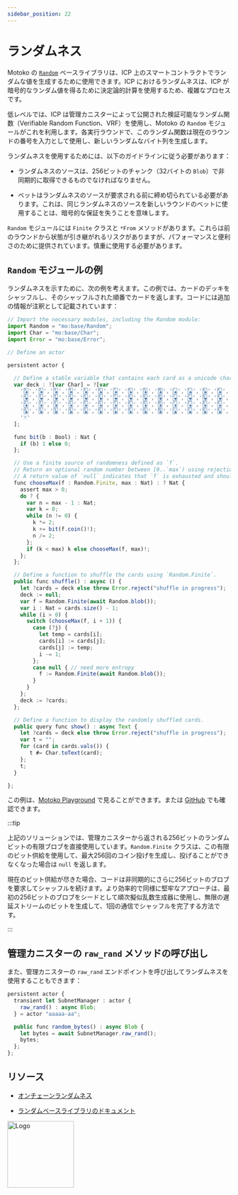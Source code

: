 ```yaml
---
sidebar_position: 22
---
```


# ランダムネス

Motoko の [`Random`](../base/Random.md) ベースライブラリは、ICP 上のスマートコントラクトでランダムな値を生成するために使用できます。ICP におけるランダムネスは、ICP が暗号的なランダム値を得るために決定論的計算を使用するため、複雑なプロセスです。

低レベルでは、ICP は管理カニスターによって公開された検証可能なランダム関数（Verifiable Random Function、VRF）を使用し、Motoko の `Random` モジュールがこれを利用します。各実行ラウンドで、このランダム関数は現在のラウンドの番号を入力として使用し、新しいランダムなバイト列を生成します。

ランダムネスを使用するためには、以下のガイドラインに従う必要があります：

- ランダムネスのソースは、256ビットのチャンク（32バイトの `Blob`）で非同期的に取得できるものでなければなりません。

- ベットはランダムネスのソースが要求される前に締め切られている必要があります。これは、同じランダムネスのソースを新しいラウンドのベットに使用することは、暗号的な保証を失うことを意味します。

`Random` モジュールには `Finite` クラスと `*From` メソッドがあります。これらは前のラウンドから状態が引き継がれるリスクがありますが、パフォーマンスと便利さのために提供されています。慎重に使用する必要があります。

## `Random` モジュールの例

ランダムネスを示すために、次の例を考えます。この例では、カードのデッキをシャッフルし、そのシャッフルされた順番でカードを返します。コードには追加の情報が注釈として記載されています：

```ts file=../examples/CardShuffle.mo
// Import the necessary modules, including the Random module:
import Random = "mo:base/Random";
import Char = "mo:base/Char";
import Error = "mo:base/Error";

// Define an actor

persistent actor {

  // Define a stable variable that contains each card as a unicode character:
  var deck : ?[var Char] = ?[var
    '🂡','🂢','🂣','🂤','🂥','🂦','🂧','🂨','🂩','🂪','🂫','🂬','🂭','🂮',
    '🂱','🂲','🂳','🂴','🂵','🂶','🂷','🂸','🂹','🂺','🂻','🂼','🂽','🂾',
    '🃁','🃂','🃃','🃄','🃅','🃆','🃇','🃈','🃉','🃊','🃋','🃌','🃍','🃎',
    '🃑','🃒','🃓','🃔','🃕','🃖','🃗','🃘','🃙','🃚','🃛','🃜','🃝','🃞',
    '🃏'
  ];

  func bit(b : Bool) : Nat {
    if (b) 1 else 0;
  };

  // Use a finite source of randomness defined as `f`.
  // Return an optional random number between [0..`max`) using rejection sampling.
  // A return value of `null` indicates that `f` is exhausted and should be replaced.
  func chooseMax(f : Random.Finite, max : Nat) : ? Nat {
    assert max > 0;
    do ? {
      var n = max - 1 : Nat;
      var k = 0;
      while (n != 0) {
        k *= 2;
        k += bit(f.coin()!);
        n /= 2;
      };
      if (k < max) k else chooseMax(f, max)!;
    };
  };

  // Define a function to shuffle the cards using `Random.Finite`.
  public func shuffle() : async () {
    let ?cards = deck else throw Error.reject("shuffle in progress");
    deck := null;
    var f = Random.Finite(await Random.blob());
    var i : Nat = cards.size() - 1;
    while (i > 0) {
      switch (chooseMax(f, i + 1)) {
        case (?j) {
          let temp = cards[i];
          cards[i] := cards[j];
          cards[j] := temp;
          i -= 1;
        };
        case null { // need more entropy
          f := Random.Finite(await Random.blob());
        }
      }
    };
    deck := ?cards;
  };

  // Define a function to display the randomly shuffled cards.
  public query func show() : async Text {
    let ?cards = deck else throw Error.reject("shuffle in progress");
    var t = "";
    for (card in cards.vals()) {
       t #= Char.toText(card);
    };
    t;
  }

};
```

この例は、[Motoko Playground](https://play.motoko.org/?tag=2675232834) で見ることができます。または [GitHub](https://github.com/crusso/card-shuffle/blob/main/src/cards_backend/main.mo) でも確認できます。

:::tip

上記のソリューションでは、管理カニスターから返される256ビットのランダムビットの有限ブロブを直接使用しています。`Random.Finite` クラスは、この有限のビット供給を使用して、最大256回のコイン投げを生成し、投げることができなくなった場合は `null` を返します。

現在のビット供給が尽きた場合、コードは非同期的にさらに256ビットのブロブを要求してシャッフルを続けます。より効率的で同様に堅牢なアプローチは、最初の256ビットのブロブをシードとして順次擬似乱数生成器に使用し、無限の遅延ストリームのビットを生成して、1回の通信でシャッフルを完了する方法です。

:::

## 管理カニスターの `raw_rand` メソッドの呼び出し

また、管理カニスターの `raw_rand` エンドポイントを呼び出してランダムネスを使用することもできます：

```ts file=../examples/RawRand.mo
persistent actor {
  transient let SubnetManager : actor {
    raw_rand() : async Blob;
  } = actor "aaaaa-aa";

  public func random_bytes() : async Blob {
    let bytes = await SubnetManager.raw_rand();
    bytes;
  };
};
```

## リソース

- [オンチェーンランダムネス](https://internetcomputer.org/docs/current/developer-docs/smart-contracts/advanced-features/randomness)

- [ランダムベースライブラリのドキュメント](../base/Random.md)

<img src="https://github.com/user-attachments/assets/844ca364-4d71-42b3-aaec-4a6c3509ee2e" alt="Logo" width="150" height="150" />
